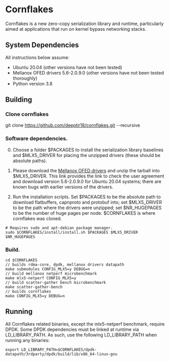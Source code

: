 # Cornflakes
Cornflakes is a new zero-copy serialization library and runtime, particularly
aimed at applications that run on kernel bypass networking stacks.

## System Dependencies
All instructions below assume:
- Ubuntu 20.04 (other versions have not been tested)
- Mellanox OFED drivers 5.6-2.0.9.0 (other versions have not been tested
  thoroughly)
- Python version 3.8

## Building
### Clone cornflakes
git clone https://github.com/deeptir18/cornflakes.git --recursive

### Software dependencies.
0. Choose a folder $PACKAGES to install the serialization library baselines and
   $MLX5_DRIVER for placing the unzipped drivers (these should be absolute
paths).

1. Please download the [Mellanox OFED
   drivers](https://developer.nvidia.com/networking/mlnx-ofed-eula?mtag=linux_sw_drivers&mrequest=downloads&mtype=ofed&mver=MLNX_OFED-5.6-2.0.9.0&mname=MLNX_OFED_LINUX-5.6-2.0.9.0-ubuntu20.04-x86_64.tgz)
and unzip the tarball into $MLX5_DRIVER. This link provides the link to check the user agreement and download version 5.6-2.0.9.0 for Ubuntu 20.04 systems; there are known bugs with earlier versions of the drivers.

2. Run the installation scripts. Set $PACKAGES to be the absolute path to
   download flatbuffers, capnproto and protobuf into; set $MLX5_DRIVER to be the
path where the drivers were unzipped; set $NR_HUGEPAGES to be the number of
huge pages per node. $CORNFLAKES is where cornflakes was cloned.
```
# Requires sudo and apt-debian package manager.
sudo $CORNFLAKES/install/install.sh $PACKAGES $MLX5_DRIVER $NR_HUGEPAGES
```

### Build.
```
cd $CORNFLAKES
// builds rdma-core, dpdk, mellanox drivers datapath
make submodules CONFIG_MLX5=y DEBUG=n
// build mellanox netperf microbenchmark
make mlx5-netperf CONFIG_MLX5=y
// build scatter-gather bench microbenchmark
make scatter-gather-bench
// builds cornflakes
make CONFIG_MLX5=y DEBUG=n
```

## Running
All Cornflakes related binaries, except the mlx5-netperf benchmark, require
DPDK. Some DPDK dependencies must be linked at runtime via LD_LIBRARY_PATH. As
such, use the following LD_LIBRARY_PATH when running any binaries:
```
export LD_LIBRARY_PATH=$CORNFLAKES/dpdk-datapath/3rdparty/dpdk/build/lib/x86_64-linux-gnu
```
